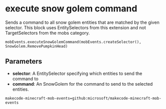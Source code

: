 # execute snow golem command

Sends a command to all snow golem entities that are matched by the given selector. This
block uses EntitySelectors from this extension and not TargetSelectors from the mobs
category.

```sig
mobEvents.executeSnowGolemCommand(mobEvents.createSelector(), SnowGolem.RemovePumpkinHead)
```

## Parameters

* **selector**: A EntitySelector specifying which entities to send the command to
* **command**: An SnowGolem for the command to send to the selected entities.

```package
makecode-minecraft-mob-events=github:microsoft/makecode-minecraft-mob-events
```
